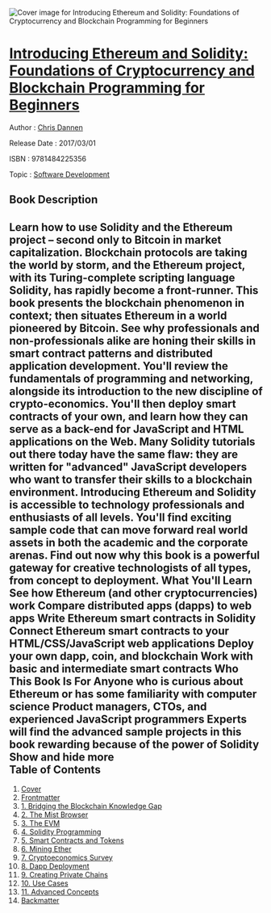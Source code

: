 ![Cover image for Introducing Ethereum and Solidity: Foundations of Cryptocurrency and Blockchain Programming for Beginners](https://imgdetail.ebookreading.net/cover/cover/business/EB9781484225356.jpg)

[Introducing Ethereum and Solidity: Foundations of Cryptocurrency and Blockchain Programming for Beginners](https://ebookreading.net/view/book/Introducing+Ethereum+and+Solidity%3A+Foundations+of+Cryptocurrency+and+Blockchain+Programming+for+Beginners-EB9781484225356_1.html "Introducing Ethereum and Solidity: Foundations of Cryptocurrency and Blockchain Programming for Beginners")
====================================================================================================================

Author : [Chris Dannen](https://ebookreading.net/search/author/Chris+Dannen)

Release Date : 2017/03/01

ISBN : 9781484225356

Topic : [Software Development](https://ebookreading.net/search/category/software-development)

Book Description
-----------------

 Learn how to use Solidity and the Ethereum project – second only to Bitcoin in market capitalization. Blockchain protocols are taking the world by storm, and the Ethereum project, with its Turing-complete scripting language Solidity, has rapidly become a front-runner. This book presents the blockchain phenomenon in context; then situates Ethereum in a world pioneered by Bitcoin.
See why professionals and non-professionals alike are honing their skills in smart contract patterns and distributed application development. You'll review the fundamentals of programming and networking, alongside its introduction to the new discipline of crypto-economics. You'll then deploy smart contracts of your own, and learn how they can serve as a back-end for JavaScript and HTML applications on the Web.
Many Solidity tutorials out there today have the same flaw: they are written for "advanced" JavaScript developers who want to transfer their skills to a blockchain environment. Introducing Ethereum and Solidity is accessible to technology professionals and enthusiasts of all levels. You'll find exciting sample code that can move forward real world assets in both the academic and the corporate arenas. Find out now why this book is a powerful gateway for creative technologists of all types, from concept to deployment.
What You'll Learn
See how Ethereum (and other cryptocurrencies) work
Compare distributed apps (dapps) to web apps
Write Ethereum smart contracts in Solidity
Connect Ethereum smart contracts to your HTML/CSS/JavaScript web applications
Deploy your own dapp, coin, and blockchain
Work with basic and intermediate smart contracts
Who This Book Is For
Anyone who is curious about Ethereum or has some familiarity with computer science Product managers, CTOs, and experienced JavaScript programmers
Experts will find the advanced sample projects in this book rewarding because of the power of Solidity
        Show and hide more                
Table of Contents
-----------------

1. [Cover](https://ebookreading.net/view/book/Introducing+Ethereum+and+Solidity%3A+Foundations+of+Cryptocurrency+and+Blockchain+Programming+for+Beginners-EB9781484225356_1.html)
1. [Frontmatter](https://ebookreading.net/view/book/Introducing+Ethereum+and+Solidity%3A+Foundations+of+Cryptocurrency+and+Blockchain+Programming+for+Beginners-EB9781484225356_2.html)
1. [1. Bridging the Blockchain Knowledge Gap](https://ebookreading.net/view/book/Introducing+Ethereum+and+Solidity%3A+Foundations+of+Cryptocurrency+and+Blockchain+Programming+for+Beginners-EB9781484225356_3.html)
1. [2. The Mist Browser](https://ebookreading.net/view/book/Introducing+Ethereum+and+Solidity%3A+Foundations+of+Cryptocurrency+and+Blockchain+Programming+for+Beginners-EB9781484225356_4.html)
1. [3. The EVM](https://ebookreading.net/view/book/Introducing+Ethereum+and+Solidity%3A+Foundations+of+Cryptocurrency+and+Blockchain+Programming+for+Beginners-EB9781484225356_5.html)
1. [4. Solidity Programming](https://ebookreading.net/view/book/Introducing+Ethereum+and+Solidity%3A+Foundations+of+Cryptocurrency+and+Blockchain+Programming+for+Beginners-EB9781484225356_6.html)
1. [5. Smart Contracts and Tokens](https://ebookreading.net/view/book/Introducing+Ethereum+and+Solidity%3A+Foundations+of+Cryptocurrency+and+Blockchain+Programming+for+Beginners-EB9781484225356_7.html)
1. [6. Mining Ether](https://ebookreading.net/view/book/Introducing+Ethereum+and+Solidity%3A+Foundations+of+Cryptocurrency+and+Blockchain+Programming+for+Beginners-EB9781484225356_8.html)
1. [7. Cryptoeconomics Survey](https://ebookreading.net/view/book/Introducing+Ethereum+and+Solidity%3A+Foundations+of+Cryptocurrency+and+Blockchain+Programming+for+Beginners-EB9781484225356_9.html)
1. [8. Dapp Deployment](https://ebookreading.net/view/book/Introducing+Ethereum+and+Solidity%3A+Foundations+of+Cryptocurrency+and+Blockchain+Programming+for+Beginners-EB9781484225356_10.html)
1. [9. Creating Private Chains](https://ebookreading.net/view/book/Introducing+Ethereum+and+Solidity%3A+Foundations+of+Cryptocurrency+and+Blockchain+Programming+for+Beginners-EB9781484225356_11.html)
1. [10. Use Cases](https://ebookreading.net/view/book/Introducing+Ethereum+and+Solidity%3A+Foundations+of+Cryptocurrency+and+Blockchain+Programming+for+Beginners-EB9781484225356_12.html)
1. [11. Advanced Concepts](https://ebookreading.net/view/book/Introducing+Ethereum+and+Solidity%3A+Foundations+of+Cryptocurrency+and+Blockchain+Programming+for+Beginners-EB9781484225356_13.html)
1. [Backmatter](https://ebookreading.net/view/book/Introducing+Ethereum+and+Solidity%3A+Foundations+of+Cryptocurrency+and+Blockchain+Programming+for+Beginners-EB9781484225356_14.html)
